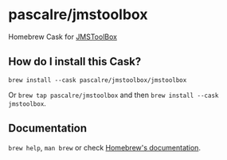 # pascalre/jmstoolbox

Homebrew Cask for [JMSToolBox](https://github.com/jmstoolbox/jmstoolbox)

## How do I install this Cask?

`brew install --cask pascalre/jmstoolbox/jmstoolbox`

Or `brew tap pascalre/jmstoolbox` and then `brew install --cask jmstoolbox`.

## Documentation

`brew help`, `man brew` or check [Homebrew's documentation](https://docs.brew.sh).
